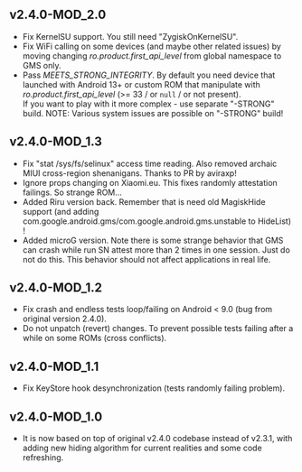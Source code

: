 ## v2.4.0-MOD_2.0
* Fix KernelSU support. You still need "ZygiskOnKernelSU".
* Fix WiFi calling on some devices (and maybe other related issues) by moving changing *ro.product.first_api_level* from global namespace to GMS only.
* Pass *MEETS_STRONG_INTEGRITY*. By default you need device that launched with Android 13+ or custom ROM that manipulate with *ro.product.first_api_level* (>= 33 / or `null` / or not present).<br/>If you want to play with it more complex - use separate "-STRONG" build. NOTE: Various system issues are possible on "-STRONG" build!

## v2.4.0-MOD_1.3

* Fix "stat /sys/fs/selinux" access time reading. Also removed archaic MIUI cross-region shenanigans. Thanks to PR by aviraxp!
* Ignore props changing on Xiaomi.eu. This fixes randomly attestation failings. So strange ROM...
* Added Riru version back. Remember that is need old MagiskHide support (and adding com.google.android.gms/com.google.android.gms.unstable to HideList) !
* Added microG version. Note there is some strange behavior that GMS can crash while run SN attest more than 2 times in one session. Just do not do this. This behavior should not affect applications in real life.

## v2.4.0-MOD_1.2

* Fix crash and endless tests loop/failing on Android < 9.0 (bug from original version 2.4.0).
* Do not unpatch (revert) changes. To prevent possible tests failing after a while on some ROMs (cross conflicts).

## v2.4.0-MOD_1.1

* Fix KeyStore hook desynchronization (tests randomly failing problem).

## v2.4.0-MOD_1.0

* It is now based on top of original v2.4.0 codebase instead of v2.3.1, with adding new hiding algorithm for current realities and some code refreshing.
